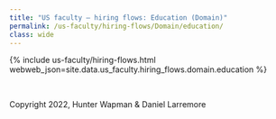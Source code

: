 ```yaml
---
title: "US faculty — hiring flows: Education (Domain)"
permalink: /us-faculty/hiring-flows/Domain/education/
class: wide
---
```


{% include us-faculty/hiring-flows.html webweb_json=site.data.us_faculty.hiring_flows.domain.education %}

<br>

Copyright 2022, Hunter Wapman & Daniel Larremore